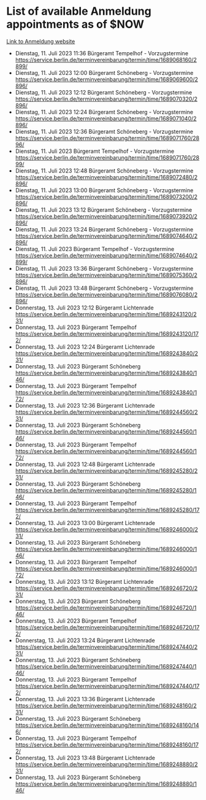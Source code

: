 # List of available Anmeldung appointments as of $NOW
[Link to Anmeldung website](https://service.berlin.de/terminvereinbarung/termin/tag.php?termin=1&anliegen[]=120686&dienstleisterlist=122210,122217,327316,122219,327312,122227,327314,122231,327346,122243,327348,122254,122252,329742,122260,329745,122262,329748,122271,327278,122273,327274,122277,327276,330436,122280,327294,122282,327290,122284,327292,122291,327270,122285,327266,122286,327264,122296,327268,150230,329760,122297,327286,122294,327284,122312,329763,122314,329775,122304,327330,122311,327334,122309,327332,317869,122281,327352,122279,329772,122283,122276,327324,122274,327326,122267,329766,122246,327318,122251,327320,122257,327322,122208,327298,122226,327300&herkunft=http%3A%2F%2Fservice.berlin.de%2Fdienstleistung%2F120686%2F)
- Dienstag, 11. Juli 2023 11:36 Bürgeramt Tempelhof - Vorzugstermine https://service.berlin.de/terminvereinbarung/termin/time/1689068160/2899/
- Dienstag, 11. Juli 2023 12:00 Bürgeramt Schöneberg - Vorzugstermine https://service.berlin.de/terminvereinbarung/termin/time/1689069600/2896/
- Dienstag, 11. Juli 2023 12:12 Bürgeramt Schöneberg - Vorzugstermine https://service.berlin.de/terminvereinbarung/termin/time/1689070320/2896/
- Dienstag, 11. Juli 2023 12:24 Bürgeramt Schöneberg - Vorzugstermine https://service.berlin.de/terminvereinbarung/termin/time/1689071040/2896/
- Dienstag, 11. Juli 2023 12:36 Bürgeramt Schöneberg - Vorzugstermine https://service.berlin.de/terminvereinbarung/termin/time/1689071760/2896/
- Dienstag, 11. Juli 2023  Bürgeramt Tempelhof - Vorzugstermine https://service.berlin.de/terminvereinbarung/termin/time/1689071760/2899/
- Dienstag, 11. Juli 2023 12:48 Bürgeramt Schöneberg - Vorzugstermine https://service.berlin.de/terminvereinbarung/termin/time/1689072480/2896/
- Dienstag, 11. Juli 2023 13:00 Bürgeramt Schöneberg - Vorzugstermine https://service.berlin.de/terminvereinbarung/termin/time/1689073200/2896/
- Dienstag, 11. Juli 2023 13:12 Bürgeramt Schöneberg - Vorzugstermine https://service.berlin.de/terminvereinbarung/termin/time/1689073920/2896/
- Dienstag, 11. Juli 2023 13:24 Bürgeramt Schöneberg - Vorzugstermine https://service.berlin.de/terminvereinbarung/termin/time/1689074640/2896/
- Dienstag, 11. Juli 2023  Bürgeramt Tempelhof - Vorzugstermine https://service.berlin.de/terminvereinbarung/termin/time/1689074640/2899/
- Dienstag, 11. Juli 2023 13:36 Bürgeramt Schöneberg - Vorzugstermine https://service.berlin.de/terminvereinbarung/termin/time/1689075360/2896/
- Dienstag, 11. Juli 2023 13:48 Bürgeramt Schöneberg - Vorzugstermine https://service.berlin.de/terminvereinbarung/termin/time/1689076080/2896/
- Donnerstag, 13. Juli 2023 12:12 Bürgeramt Lichtenrade https://service.berlin.de/terminvereinbarung/termin/time/1689243120/231/
- Donnerstag, 13. Juli 2023  Bürgeramt Tempelhof https://service.berlin.de/terminvereinbarung/termin/time/1689243120/172/
- Donnerstag, 13. Juli 2023 12:24 Bürgeramt Lichtenrade https://service.berlin.de/terminvereinbarung/termin/time/1689243840/231/
- Donnerstag, 13. Juli 2023  Bürgeramt Schöneberg https://service.berlin.de/terminvereinbarung/termin/time/1689243840/146/
- Donnerstag, 13. Juli 2023  Bürgeramt Tempelhof https://service.berlin.de/terminvereinbarung/termin/time/1689243840/172/
- Donnerstag, 13. Juli 2023 12:36 Bürgeramt Lichtenrade https://service.berlin.de/terminvereinbarung/termin/time/1689244560/231/
- Donnerstag, 13. Juli 2023  Bürgeramt Schöneberg https://service.berlin.de/terminvereinbarung/termin/time/1689244560/146/
- Donnerstag, 13. Juli 2023  Bürgeramt Tempelhof https://service.berlin.de/terminvereinbarung/termin/time/1689244560/172/
- Donnerstag, 13. Juli 2023 12:48 Bürgeramt Lichtenrade https://service.berlin.de/terminvereinbarung/termin/time/1689245280/231/
- Donnerstag, 13. Juli 2023  Bürgeramt Schöneberg https://service.berlin.de/terminvereinbarung/termin/time/1689245280/146/
- Donnerstag, 13. Juli 2023  Bürgeramt Tempelhof https://service.berlin.de/terminvereinbarung/termin/time/1689245280/172/
- Donnerstag, 13. Juli 2023 13:00 Bürgeramt Lichtenrade https://service.berlin.de/terminvereinbarung/termin/time/1689246000/231/
- Donnerstag, 13. Juli 2023  Bürgeramt Schöneberg https://service.berlin.de/terminvereinbarung/termin/time/1689246000/146/
- Donnerstag, 13. Juli 2023  Bürgeramt Tempelhof https://service.berlin.de/terminvereinbarung/termin/time/1689246000/172/
- Donnerstag, 13. Juli 2023 13:12 Bürgeramt Lichtenrade https://service.berlin.de/terminvereinbarung/termin/time/1689246720/231/
- Donnerstag, 13. Juli 2023  Bürgeramt Schöneberg https://service.berlin.de/terminvereinbarung/termin/time/1689246720/146/
- Donnerstag, 13. Juli 2023  Bürgeramt Tempelhof https://service.berlin.de/terminvereinbarung/termin/time/1689246720/172/
- Donnerstag, 13. Juli 2023 13:24 Bürgeramt Lichtenrade https://service.berlin.de/terminvereinbarung/termin/time/1689247440/231/
- Donnerstag, 13. Juli 2023  Bürgeramt Schöneberg https://service.berlin.de/terminvereinbarung/termin/time/1689247440/146/
- Donnerstag, 13. Juli 2023  Bürgeramt Tempelhof https://service.berlin.de/terminvereinbarung/termin/time/1689247440/172/
- Donnerstag, 13. Juli 2023 13:36 Bürgeramt Lichtenrade https://service.berlin.de/terminvereinbarung/termin/time/1689248160/231/
- Donnerstag, 13. Juli 2023  Bürgeramt Schöneberg https://service.berlin.de/terminvereinbarung/termin/time/1689248160/146/
- Donnerstag, 13. Juli 2023  Bürgeramt Tempelhof https://service.berlin.de/terminvereinbarung/termin/time/1689248160/172/
- Donnerstag, 13. Juli 2023 13:48 Bürgeramt Lichtenrade https://service.berlin.de/terminvereinbarung/termin/time/1689248880/231/
- Donnerstag, 13. Juli 2023  Bürgeramt Schöneberg https://service.berlin.de/terminvereinbarung/termin/time/1689248880/146/
